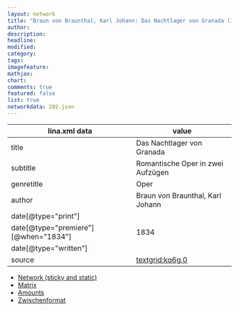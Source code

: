 ```yaml
---
layout: network
title: "Braun von Braunthal, Karl Johann: Das Nachtlager von Granada (1834)"
author:
description:
headline:
modified:
category:
tags:
imagefeature: 
mathjax: 
chart: 
comments: true
featured: false
list: true
networkdata: 202.json
---
```

lina.xml data  | value
------------- | -------------
title|Das Nachtlager von Granada
subtitle|Romantische Oper in zwei Aufzügen
genretitle|Oper
author|Braun von Braunthal, Karl Johann
date[@type="print"]|
date[@type="premiere"][@when="1834"]|1834
date[@type="written"]|
source|[textgrid:kq6g.0](https://textgridlab.org/1.0/tgcrud-public/rest/textgrid:kq6g.0/data)



* [Network (sticky and static)](/network202)
* [Matrix](/matrix202)
* [Amounts](/amounts202)
* [Zwischenformat](/lina202 )
